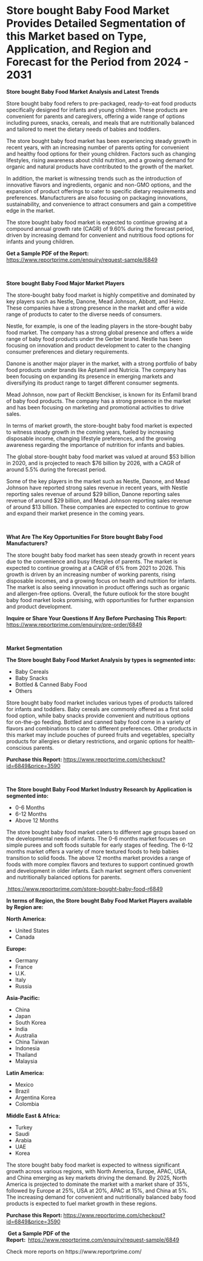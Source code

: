 <p><h1>Store bought Baby Food Market Provides Detailed Segmentation of this Market based on Type, Application, and Region and Forecast for the Period from 2024 - 2031</h1></p><p><strong>Store bought Baby Food Market Analysis and Latest Trends</strong></p>
<p><p>Store bought baby food refers to pre-packaged, ready-to-eat food products specifically designed for infants and young children. These products are convenient for parents and caregivers, offering a wide range of options including purees, snacks, cereals, and meals that are nutritionally balanced and tailored to meet the dietary needs of babies and toddlers.</p><p>The store bought baby food market has been experiencing steady growth in recent years, with an increasing number of parents opting for convenient and healthy food options for their young children. Factors such as changing lifestyles, rising awareness about child nutrition, and a growing demand for organic and natural products have contributed to the growth of the market.</p><p>In addition, the market is witnessing trends such as the introduction of innovative flavors and ingredients, organic and non-GMO options, and the expansion of product offerings to cater to specific dietary requirements and preferences. Manufacturers are also focusing on packaging innovations, sustainability, and convenience to attract consumers and gain a competitive edge in the market.</p><p>The store bought baby food market is expected to continue growing at a compound annual growth rate (CAGR) of 9.60% during the forecast period, driven by increasing demand for convenient and nutritious food options for infants and young children.</p></p>
<p><strong>Get a Sample PDF of the Report:&nbsp;</strong> <a href="https://www.reportprime.com/enquiry/request-sample/6849">https://www.reportprime.com/enquiry/request-sample/6849</a></p>
<p>&nbsp;</p>
<p><strong>Store bought Baby Food Major Market Players</strong></p>
<p><p>The store-bought baby food market is highly competitive and dominated by key players such as Nestle, Danone, Mead Johnson, Abbott, and Heinz. These companies have a strong presence in the market and offer a wide range of products to cater to the diverse needs of consumers.</p><p>Nestle, for example, is one of the leading players in the store-bought baby food market. The company has a strong global presence and offers a wide range of baby food products under the Gerber brand. Nestle has been focusing on innovation and product development to cater to the changing consumer preferences and dietary requirements.</p><p>Danone is another major player in the market, with a strong portfolio of baby food products under brands like Aptamil and Nutricia. The company has been focusing on expanding its presence in emerging markets and diversifying its product range to target different consumer segments.</p><p>Mead Johnson, now part of Reckitt Benckiser, is known for its Enfamil brand of baby food products. The company has a strong presence in the market and has been focusing on marketing and promotional activities to drive sales.</p><p>In terms of market growth, the store-bought baby food market is expected to witness steady growth in the coming years, fueled by increasing disposable income, changing lifestyle preferences, and the growing awareness regarding the importance of nutrition for infants and babies.</p><p>The global store-bought baby food market was valued at around $53 billion in 2020, and is projected to reach $76 billion by 2026, with a CAGR of around 5.5% during the forecast period. </p><p>Some of the key players in the market such as Nestle, Danone, and Mead Johnson have reported strong sales revenue in recent years, with Nestle reporting sales revenue of around $29 billion, Danone reporting sales revenue of around $29 billion, and Mead Johnson reporting sales revenue of around $13 billion. These companies are expected to continue to grow and expand their market presence in the coming years.</p></p>
<p>&nbsp;</p>
<p><strong>What Are The Key Opportunities For Store bought Baby Food Manufacturers?</strong></p>
<p><p>The store bought baby food market has seen steady growth in recent years due to the convenience and busy lifestyles of parents. The market is expected to continue growing at a CAGR of 6% from 2021 to 2026. This growth is driven by an increasing number of working parents, rising disposable incomes, and a growing focus on health and nutrition for infants. The market is also seeing innovation in product offerings such as organic and allergen-free options. Overall, the future outlook for the store bought baby food market looks promising, with opportunities for further expansion and product development.</p></p>
<p><strong>Inquire or Share Your Questions If Any Before Purchasing This Report:</strong> <a href="https://www.reportprime.com/enquiry/pre-order/6849">https://www.reportprime.com/enquiry/pre-order/6849</a></p>
<p>&nbsp;</p>
<p><strong>Market Segmentation</strong></p>
<p><strong>The Store bought Baby Food Market Analysis by types is segmented into:</strong></p>
<p><ul><li>Baby Cereals</li><li>Baby Snacks</li><li>Bottled & Canned Baby Food</li><li>Others</li></ul></p>
<p><p>Store bought baby food market includes various types of products tailored for infants and toddlers. Baby cereals are commonly offered as a first solid food option, while baby snacks provide convenient and nutritious options for on-the-go feeding. Bottled and canned baby food come in a variety of flavors and combinations to cater to different preferences. Other products in this market may include pouches of pureed fruits and vegetables, specialty products for allergies or dietary restrictions, and organic options for health-conscious parents.</p></p>
<p><strong>Purchase this Report:&nbsp;</strong><a href="https://www.reportprime.com/checkout?id=6849&price=3590">https://www.reportprime.com/checkout?id=6849&price=3590</a></p>
<p>&nbsp;</p>
<p><strong>The Store bought Baby Food Market Industry Research by Application is segmented into:</strong></p>
<p><ul><li>0-6 Months</li><li>6-12 Months</li><li>Above 12 Months</li></ul></p>
<p><p>The store bought baby food market caters to different age groups based on the developmental needs of infants. The 0-6 months market focuses on simple purees and soft foods suitable for early stages of feeding. The 6-12 months market offers a variety of more textured foods to help babies transition to solid foods. The above 12 months market provides a range of foods with more complex flavors and textures to support continued growth and development in older infants. Each market segment offers convenient and nutritionally balanced options for parents.</p></p>
<p><a href="https://www.reportprime.com/store-bought-baby-food-r6849">&nbsp;https://www.reportprime.com/store-bought-baby-food-r6849</a></p>
<p><strong>In terms of Region, the Store bought Baby Food Market Players available by Region are:</strong></p>
<p>
    <p> <strong> North America: </strong>
        <ul>
            <li>United States</li>
            <li>Canada</li>
        </ul>
        </p> 
    <p> <strong> Europe: </strong>
        <ul>
            <li>Germany</li>
            <li>France</li>
            <li>U.K.</li>
            <li>Italy</li>
            <li>Russia</li>
        </ul>
        </p> 
    <p> <strong> Asia-Pacific: </strong>
        <ul>
            <li>China</li>
            <li>Japan</li>
            <li>South Korea</li>
            <li>India</li>
            <li>Australia</li>
            <li>China Taiwan</li>
            <li>Indonesia</li>
            <li>Thailand</li>
            <li>Malaysia</li>
        </ul>
        </p> 
    <p> <strong> Latin America: </strong>
        <ul>
            <li>Mexico</li>
            <li>Brazil</li>
            <li>Argentina Korea</li>
            <li>Colombia</li>
        </ul>
        </p> 
    <p> <strong> Middle East & Africa: </strong>
        <ul>
            <li>Turkey</li>
            <li>Saudi</li>
            <li>Arabia</li>
            <li>UAE</li>
            <li>Korea</li>
        </ul>
    </p>
    </p>
<p><p>The store bought baby food market is expected to witness significant growth across various regions, with North America, Europe, APAC, USA, and China emerging as key markets driving the demand. By 2025, North America is projected to dominate the market with a market share of 35%, followed by Europe at 25%, USA at 20%, APAC at 15%, and China at 5%. The increasing demand for convenient and nutritionally balanced baby food products is expected to fuel market growth in these regions.</p></p>
<p><strong>Purchase this Report: </strong><a href="https://www.reportprime.com/checkout?id=6849&price=3590">https://www.reportprime.com/checkout?id=6849&price=3590</a></p>
<p>&nbsp;<strong>Get a Sample PDF of the Report:&nbsp;&nbsp;</strong><a href="https://www.reportprime.com/enquiry/request-sample/6849">https://www.reportprime.com/enquiry/request-sample/6849</a></p>
<p><strong></strong></p>
<p>Check more reports on https://www.reportprime.com/</p>